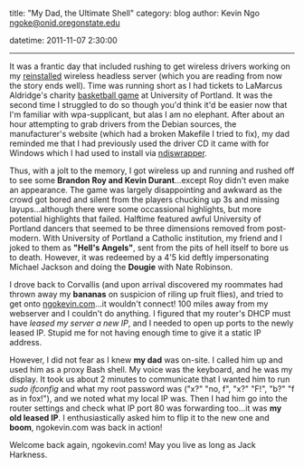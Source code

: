 title: "My Dad, the Ultimate Shell"
category: blog
author: Kevin Ngo <ngoke@onid.oregonstate.edu>

datetime: 2011-11-07 2:30:00

---

It was a frantic day that included rushing to get wireless drivers working on
my [reinstalled](http://ngokevin.com/blog/web-server-back-up/index.html)
wireless headless server (which you are reading from now the story ends well).
Time was running short as I had tickets to LaMarcus Aldridge's charity
[basketball game][bb] at University of Portland.  It was the second time I
struggled to do so though you'd think it'd be easier now that I'm familiar with
wpa-supplicant, but alas I am no elephant. After about an hour attempting to
grab drivers from the Debian sources, the manufacturer's website (which had a
broken Makefile I tried to fix), my dad reminded me that I had previously used
the driver CD it came with for Windows which I had used to install via
[ndiswrapper][ndiswrapper].

Thus, with a jolt to the memory, I got wireless up and running and rushed off
to see some **Brandon Roy and Kevin Durant**...except Roy didn't even make an
appearance. The game was largely disappointing and awkward as the crowd got
bored and silent from the players chucking up 3s and missing layups...although
there were some occassional highlights, but more potential highlights that
failed. Halftime featured awful University of Portland dancers that seemed to
be three dimensions removed from post-modern. With University of Portland a
Catholic institution, my friend and I joked to them as **"Hell's Angels"**,
sent from the pits of hell itself to bore us to death. However, it was redeemed
by a 4'5 kid deftly impersonating Michael Jackson and doing the **Dougie** with
Nate Robinson.

I drove back to Corvallis (and upon arrival discovered my roommates had thrown
away my **bananas** on suspicion of riling up fruit flies), and tried to get
onto [ngokevin.com](http://ngokevin.com)...it wouldn't connect! 100 miles away
from my webserver and I couldn't do anything. I figured that my router's DHCP
must have *leased my server a new IP*, and I needed to open up ports to the
newly leased IP. Stupid me for not having enough time to give it a static IP
address.

However, I did not fear as I knew **my dad** was on-site. I called him up and
used him as a proxy Bash shell. My voice was the keyboard, and he was my
display. It took us about 2 minutes to communicate that I wanted him to run
*sudo ifconfig* and what my root password was ("x?" "no, f", "x?" "F!", "b?" "f
as in fox!"), and we noted what my local IP was. Then I had him go into the
router settings and check what IP port 80 was forwarding too...it was **my old
leased IP**. I enthusiastically asked him to flip it to the new one and
**boom**, ngokevin.com was back in action!

Welcome back again, ngokevin.com! May you live as long as Jack Harkness.

[bb]:http://www.blazersedge.com/2011/11/7/2543758/media-row-report-rip-city-basketball-classic-home-164-away-157
[ndiswrapper]:https://help.ubuntu.com/community/WifiDocs/Driver/Ndiswrapper
